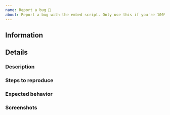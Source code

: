 ```yaml
---
name: Report a bug 🐛
about: Report a bug with the embed script. Only use this if you're 100% sure there's something wrong, otherwise, try "Help".
---
```


<!-- Don't put anything inside this block, as it won't be included in the issue.

If you are reporting a bug, please follow the following steps:

1.  Fill out the template in full.
      This will help us understand the situation in which the bug occurred.

2.  If you are reporting a visual bug, please include screenshots of the
     embed script in action to help us diagnose the problem.

3.  Make sure not to write between the arrows, as anything there will be hidden.

4.  Delete this line and all above lines before posting your issue! -->

## Information
<!-- Head to https://www.whatismybrowser.com/ and copy/paste the
  'Send this link to Tech Support to share your system info:' link here -->

## Details

### Description 
<!-- Replace this with a brief summary of the bug. -->

### Steps to reproduce
<!-- Replace this with exactly what you did to cause the bug. -->

### Expected behavior
<!-- Replace this with what you expected to happen. -->

### Screenshots
<!-- Replace this with screenshots, if necessary. -->
